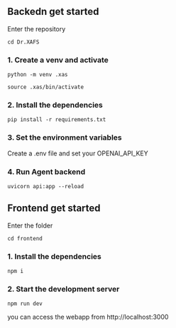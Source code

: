 ## Backedn get started 

Enter the repository

```
cd Dr.XAFS 

```
### 1. Create a venv and activate 
```
python -m venv .xas

source .xas/bin/activate
```


### 2. Install the dependencies
```
pip install -r requirements.txt
```

### 3. Set the environment variables

Create a .env file and set your OPENAI_API_KEY

###

### 4. Run Agent backend
```
uvicorn api:app --reload
```

## Frontend get started
Enter the folder
```
cd frontend
```
###  1. Install the dependencies

```
npm i
```


###  2. Start the development server

```
npm run dev
```
you can access the webapp from http://localhost:3000
